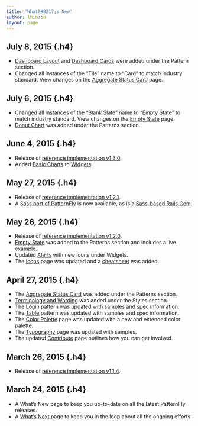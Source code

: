 ```yaml
---
title: 'What&#8217;s New'
author: lhinson
layout: page
---
```

## July 8, 2015 {.h4}

  * [Dashboard Layout][1] and [Dashboard Cards][2] were added under the Pattern section.
  * Changed all instances of the &#8220;Tile&#8221; name to &#8220;Card&#8221; to match industry standard. View changes on the [Aggregate Status Card][3] page.

## July 6, 2015 {.h4}

  * Changed all instances of the &#8220;Blank Slate&#8221; name to &#8220;Empty State&#8221; to match industry standard. View changes on the [Empty State][4] page.
  * [Donut Chart][5] was added under the Patterns section.

## June 4, 2015 {.h4}

  * Release of [reference implementation v1.3.0][6].
  * Added [Basic Charts][7] to [Widgets][8].

## May 27, 2015 {.h4}

  * Release of [reference implementation v1.2.1][9].
  * A [Sass port of PatternFly][10] is now available, as is a [Sass-based Rails Gem][11].

## May 26, 2015 {.h4}

  * Release of [reference implementation v1.2.0][12].
  * [Empty State][4] was added to the Patterns section and includes a live example.
  * Updated [Alerts][13] with new icons under Widgets.
  * The [Icons][14] page was updated and a [ cheatsheet][15] was added.

## April 27, 2015 {.h4}

  * The [Aggregate Status Card][3] was added under the Patterns section.
  * [Terminology and Wording][16] was added under the Styles section.
  * The [Login][17] pattern was updated with samples and spec information.
  * The [Table][18] pattern was updated with samples and spec information.
  * The [Color Palette][19] page was updated with a new and extended color palette.
  * The [Typography][20] page was updated with samples.
  * The updated [Contribute][21] page outlines how you can get involved.

## March 26, 2015 {.h4}

  * Release of [reference implementation v1.1.4][22].

## March 24, 2015 {.h4}

  * A What&#8217;s New page to keep you up-to-date on all the latest PatternFly releases.
  * A [What&#8217;s Next ][23]page to keep you in the loop about all the ongoing efforts.

 [1]: https://www.patternfly.org/patterns/dashboard-layout/
 [2]: https://www.patternfly.org/patterns/dashboard-cards/
 [3]: https://www.patternfly.org/patterns/aggregate-status-card/
 [4]: https://www.patternfly.org/patterns/empty-state/
 [5]: https://www.patternfly.org/patterns/donut-chart/
 [6]: https://github.com/patternfly/patternfly/releases/tag/v1.3.0 "PatternFly reference implementation v1.3.0 on Github"
 [7]: /widgets/#basic-charts
 [8]: /widgets
 [9]: https://github.com/patternfly/patternfly/releases/tag/v1.2.1 "PatternFly reference implementation v1.2.1 on Github"
 [10]: https://github.com/patternfly/patternfly-sass
 [11]: https://rubygems.org/gems/patternfly-sass
 [12]: https://github.com/patternfly/patternfly/releases/tag/v1.2.0 "PatternFly reference implementation v1.2.0 on Github"
 [13]: https://www.patternfly.org/widgets/#alerts
 [14]: https://www.patternfly.org/styles/icons/
 [15]: https://www.patternfly.org/styles/icons/cheatsheet/
 [16]: https://www.patternfly.org/styles/terminology-and-wording/
 [17]: https://www.patternfly.org/patterns/login-page/
 [18]: https://www.patternfly.org/patterns/table/
 [19]: https://www.patternfly.org/styles/color-palette/
 [20]: https://www.patternfly.org/styles/typography/
 [21]: https://www.patternfly.org/get-started/contribute/
 [22]: https://github.com/patternfly/patternfly/releases/tag/v1.1.4 "PatternFly reference implementation v1.1.4 on Github"
 [23]: https://www.patternfly.org/whats-next/ "What’s Next"